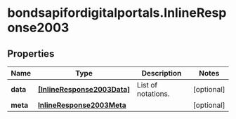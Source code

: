 # bondsapifordigitalportals.InlineResponse2003

## Properties

Name | Type | Description | Notes
------------ | ------------- | ------------- | -------------
**data** | [**[InlineResponse2003Data]**](InlineResponse2003Data.md) | List of notations. | [optional] 
**meta** | [**InlineResponse2003Meta**](InlineResponse2003Meta.md) |  | [optional] 


